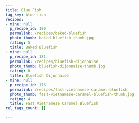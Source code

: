 ```yaml
---
title: Blue Fish
tag_key: blue fish
recipes:
- mine: null
  p_recipe_id: 180
  permalink: /recipes/baked-bluefish
  photo_thumb: baked-bluefish-thumb.jpg
  rating: 5
  title: Baked Bluefish
- mine: null
  p_recipe_id: 181
  permalink: /recipes/bluefish-dijonnaise
  photo_thumb: bluefish-dijonnaise-thumb.jpg
  rating: 0
  title: Bluefish Dijonnaise
- mine: null
  p_recipe_id: 176
  permalink: /recipes/fast-vietnamese-caramel-bluefish
  photo_thumb: fast-vietnamese-caramel-bluefish-thumb.jpg
  rating: 4
  title: Fast Vietnamese Caramel Bluefish
rel_tags_count: {}

---
```

